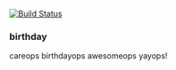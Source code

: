 [![Build Status](https://travis-ci.org/careops/birthday.svg?branch=master)](https://travis-ci.org/careops/birthday)

### birthday

careops birthdayops awesomeops yayops!

